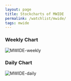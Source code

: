 ```yaml
---
layout: page
title: Stockcharts of MWIDE
permalink: /watchlist/mwide/
tags: mwide
---
```


### Weekly Chart
![MWIDE-weekly](http://www.marketwatch.com/kaavio.Webhost/charts/big.chart?nosettings=1&symb=MWIDE&uf=0&type=4&size=3&sid=10332580&style=1013&freq=2&time=12&ma=6&maval=20,50,200&lf=4&lf2=0&lf3=0&height=510&width=720&mocktick=1)

### Daily Chart
![MWIDE-daily](http://www.marketwatch.com/kaavio.Webhost/charts/big.chart?nosettings=1&symb=MWIDE&uf=7168&type=4&size=3&sid=10332580&style=1013&freq=1&time=8&ma=6&maval=20,50,200&lf=4&lf2=0&lf3=0&height=510&width=720&mocktick=1)
